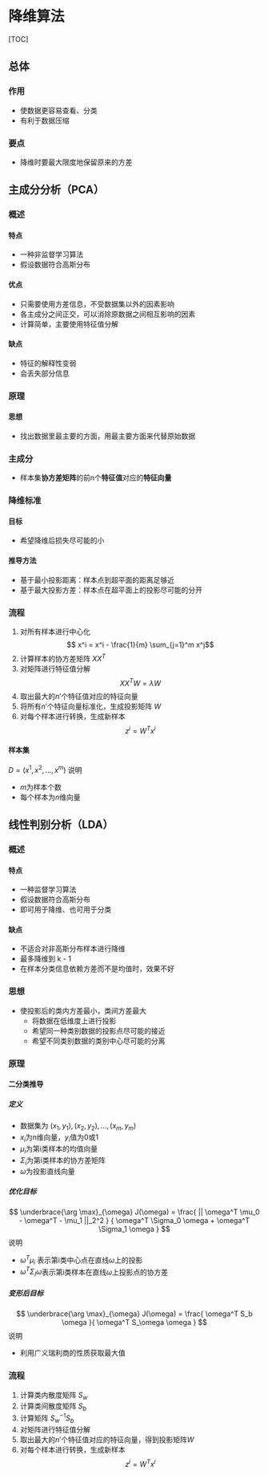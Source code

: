 

# 降维算法

[TOC]


## 总体

### 作用
* 使数据更容易查看、分类
* 有利于数据压缩

### 要点
* 降维时要最大限度地保留原来的方差



## 主成分分析（PCA）

### 概述
#### 特点
* 一种非监督学习算法
* 假设数据符合高斯分布


#### 优点
* 只需要使用方差信息，不受数据集以外的因素影响
* 各主成分之间正交，可以消除原数据之间相互影响的因素
* 计算简单，主要使用特征值分解

#### 缺点
* 特征的解释性变弱
* 会丢失部分信息


### 原理
#### 思想
* 找出数据里最主要的方面，用最主要方面来代替原始数据

### 主成分
* 样本集**协方差矩阵**的前n个**特征值**对应的**特征向量**


### 降维标准
#### 目标
* 希望降维后损失尽可能的小

#### 推导方法
* 基于最小投影距离：样本点到超平面的距离足够近
* 基于最大投影方差：样本点在超平面上的投影尽可能的分开


### 流程
1. 对所有样本进行中心化
    $$ x^i = x^i - \frac{1}{m} \sum_{j=1}^m x^j$$
1. 计算样本的协方差矩阵 $X X^T$
1. 对矩阵进行特征值分解
    $$ X X^T W = \lambda W $$
1. 取出最大的$n'$个特征值对应的特征向量
1. 将所有$n'$个特征向量标准化，生成投影矩阵 $W$
1. 对每个样本进行转换，生成新样本
    $$ z^i = W^T x^i $$

#### 样本集
$D = (x^1, x^2, ..., x^m)$
说明
* $m$为样本个数
* 每个样本为$n$维向量





## 线性判别分析（LDA）

### 概述
#### 特点
* 一种监督学习算法
* 假设数据符合高斯分布
* 即可用于降维、也可用于分类

#### 缺点
* 不适合对非高斯分布样本进行降维
* 最多降维到 k - 1
* 在样本分类信息依赖方差而不是均值时，效果不好


### 思想
* 使投影后的类内方差最小，类间方差最大
    * 将数据在低维度上进行投影
    * 希望同一种类别数据的投影点尽可能的接近
    * 希望不同类别数据的类别中心尽可能的分离


### 原理
#### 二分类推导
##### 定义
* 数据集为 $(x_1, y_1), (x_2, y_2), ..., (x_m, y_m)$
* $x_i$为n维向量，$y_i$值为0或1
* $\mu_i$为第i类样本的均值向量
* $\Sigma_i$为第i类样本的协方差矩阵
* $\omega$为投影直线向量

##### 优化目标
$$ 
\underbrace{\arg \max}_{\omega} J(\omega) = 
\frac{ || \omega^T \mu_0 - \omega^T - \mu_1 ||_2^2  }
     { \omega^T \Sigma_0 \omega + \omega^T \Sigma_1 \omega }
$$
说明
* $\omega^T \mu_i$ 表示第i类中心点在直线$\omega$上的投影
* $\omega^T \Sigma_I \omega$表示第i类样本在直线$\omega$上投影点的协方差

##### 变形后目标
$$
\underbrace{\arg \max}_{\omega} J(\omega) =
\frac{ \omega^T S_b \omega }{ \omega^T S_\omega \omega }
$$
说明
* 利用广义瑞利商的性质获取最大值

### 流程
1. 计算类内散度矩阵 $S_w$
1. 计算类间散度矩阵 $S_b$
1. 计算矩阵 $S_w^{-1} S_b$
1. 对矩阵进行特征值分解
1. 取出最大的$n'$个特征值对应的特征向量，得到投影矩阵$W$
1. 对每个样本进行转换，生成新样本
    $$ z^i = W^T x^i $$

